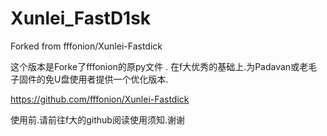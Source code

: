 # Xunlei_FastD1sk
Forked from fffonion/Xunlei-Fastdick

这个版本是Forke了fffonion的原py文件 . 在f大优秀的基础上.为Padavan或老毛子固件的免U盘使用者提供一个优化版本.

https://github.com/fffonion/Xunlei-Fastdick

使用前.请前往f大的github阅读使用须知.谢谢
